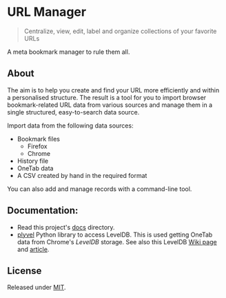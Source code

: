 # URL Manager
> Centralize, view, edit, label and organize collections of your favorite URLs 

A meta bookmark manager to rule them all.


## About

The aim is to help you create and find your URL more efficiently and within a personalised structure. The result is a tool for you to import browser bookmark-related URL data from various sources and manage them in a single structured, easy-to-search data source.

Import data from the following data sources:

- Bookmark files
    * Firefox
    * Chrome
- History file
- OneTab data
- A CSV created by hand in the required format

You can also add and manage records with a command-line tool.


## Documentation:

- Read this project's [docs](/docs) directory.
- [plyvel](https://plyvel.readthedocs.io) Python library to access LevelDB. This is used getting OneTab data from Chrome's _LevelDB_ storage. See also this LevelDB [Wiki page](https://en.wikipedia.org/wiki/LevelDB) and [article](https://www.developerfusion.com/news/123063/google-talks-leveldb-keyvalue-store-for-chrome/).


## License

Released under [MIT](/LICENSE).
